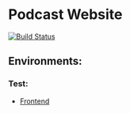 # Podcast Website
[![Build Status](https://gh-drone.pfudi.de/api/badges/softmensch/podcast/status.svg)](https://gh-drone.pfudi.de/softmensch/podcast)

## Environments:
### Test:
- [Frontend](https://test.podcast.menschen.software/)